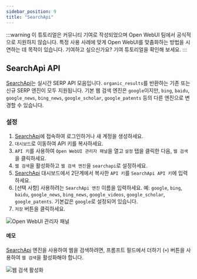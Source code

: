 ```yaml
---
sidebar_position: 9
title: "SearchApi"
---
```


:::warning
이 튜토리얼은 커뮤니티 기여로 작성되었으며 Open WebUI 팀에서 공식적으로 지원하지 않습니다. 특정 사용 사례에 맞게 Open WebUI를 맞춤화하는 방법을 시연하는 데 목적이 있습니다. 기여하고 싶으신가요? 기여 튜토리얼을 확인해 보세요.
:::

## SearchApi API

[SearchApi](https://searchapi.io)는 실시간 SERP API 모음입니다. `organic_results`를 반환하는 기존 또는 신규 SERP 엔진이 모두 지원됩니다. 기본 웹 검색 엔진은 `google`이지만, `bing`, `baidu`, `google_news`, `bing_news`, `google_scholar`, `google_patents` 등의 다른 엔진으로 변경할 수 있습니다.

### 설정

1. [SearchApi](https://searchapi.io)에 접속하여 로그인하거나 새 계정을 생성하세요.
2. `대시보드`로 이동하여 API 키를 복사하세요.
3. `API 키`를 사용하여 `Open WebUI 관리자 패널`을 열고 `설정` 탭을 클릭한 다음, `웹 검색`을 클릭하세요.
4. `웹 검색`을 활성화하고 `웹 검색 엔진`을 `searchapi`로 설정하세요.
5. [SearchApi](https://www.searchapi.io/) 대시보드에서 2단계에서 복사한 `API 키`를 `SearchApi API 키`에 입력하세요.
6. [선택 사항] 사용하려는 `SearchApi 엔진` 이름을 입력하세요. 예: `google`, `bing`, `baidu`, `google_news`, `bing_news`, `google_videos`, `google_scholar`, `google_patents`. 기본값은 `google`로 설정되어 있습니다.
7. `저장` 버튼을 클릭하세요.

![Open WebUI 관리자 패널](/images/tutorial_searchapi_search.png)

#### 메모

[SearchApi](https://www.searchapi.io/) 엔진을 사용하여 웹을 검색하려면, 프롬프트 필드에서 더하기 (`+`) 버튼을 사용하여 `웹 검색`을 활성화해야 합니다.

![웹 검색 활성화](/images/enable_web_search.png)
